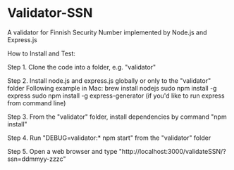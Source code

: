 # Validator-SSN
A validator for Finnish Security Number implemented by Node.js and Express.js

How to Install and Test:

Step 1. Clone the code into a folder, e.g. "validator"

Step 2. Install node.js and express.js globally or only to the "validator" folder
    Following example in Mac:
    brew install nodejs
    sudo npm install -g express
    sudo npm install -g express-generator (if you'd like to run express from command line)


Step 3. From the "validator" folder, install dependencies by command "npm install"

Step 4. Run "DEBUG=validator:* npm start" from the "validator" folder

Step 5. Open a web browser and type "http://localhost:3000/validateSSN/?ssn=ddmmyy-zzzc"
